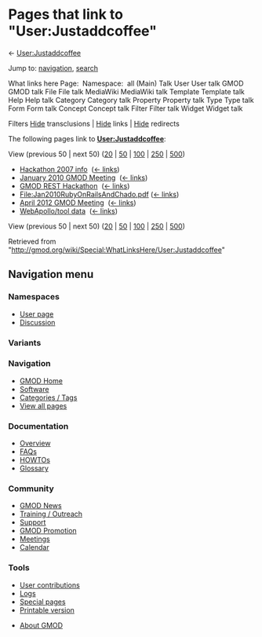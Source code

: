 <div id="mw-page-base" class="noprint">

</div>

<div id="mw-head-base" class="noprint">

</div>

<div id="content" class="mw-body" role="main">

<span id="top"></span>

<div id="mw-js-message" style="display:none;">

</div>



# <span dir="auto">Pages that link to "User:Justaddcoffee"</span>

<div id="bodyContent">

<div id="contentSub">

← [User:Justaddcoffee](/wiki/User:Justaddcoffee "User:Justaddcoffee")

</div>

<div id="jump-to-nav" class="mw-jump">

Jump to: [navigation](#mw-navigation), [search](#p-search)

</div>

<div id="mw-content-text">

What links here Page:  Namespace:  all (Main) Talk User User talk GMOD
GMOD talk File File talk MediaWiki MediaWiki talk Template Template talk
Help Help talk Category Category talk Property Property talk Type Type
talk Form Form talk Concept Concept talk Filter Filter talk Widget
Widget talk

Filters
[Hide](/mediawiki/index.php?title=Special:WhatLinksHere/User:Justaddcoffee&hidetrans=1 "Special:WhatLinksHere/User:Justaddcoffee")
transclusions \|
[Hide](/mediawiki/index.php?title=Special:WhatLinksHere/User:Justaddcoffee&hidelinks=1 "Special:WhatLinksHere/User:Justaddcoffee")
links \|
[Hide](/mediawiki/index.php?title=Special:WhatLinksHere/User:Justaddcoffee&hideredirs=1 "Special:WhatLinksHere/User:Justaddcoffee")
redirects

The following pages link to
**[User:Justaddcoffee](/wiki/User:Justaddcoffee "User:Justaddcoffee")**:

View (previous 50 \| next 50)
([20](/mediawiki/index.php?title=Special:WhatLinksHere/User:Justaddcoffee&limit=20 "Special:WhatLinksHere/User:Justaddcoffee")
\|
[50](/mediawiki/index.php?title=Special:WhatLinksHere/User:Justaddcoffee&limit=50 "Special:WhatLinksHere/User:Justaddcoffee")
\|
[100](/mediawiki/index.php?title=Special:WhatLinksHere/User:Justaddcoffee&limit=100 "Special:WhatLinksHere/User:Justaddcoffee")
\|
[250](/mediawiki/index.php?title=Special:WhatLinksHere/User:Justaddcoffee&limit=250 "Special:WhatLinksHere/User:Justaddcoffee")
\|
[500](/mediawiki/index.php?title=Special:WhatLinksHere/User:Justaddcoffee&limit=500 "Special:WhatLinksHere/User:Justaddcoffee"))

- [Hackathon 2007 info](/wiki/Hackathon_2007_info "Hackathon 2007 info")
  ‎ <span class="mw-whatlinkshere-tools">([←
  links](/mediawiki/index.php?title=Special:WhatLinksHere&target=Hackathon+2007+info "Special:WhatLinksHere"))</span>
- [January 2010 GMOD
  Meeting](/wiki/January_2010_GMOD_Meeting "January 2010 GMOD Meeting") ‎
  <span class="mw-whatlinkshere-tools">([←
  links](/mediawiki/index.php?title=Special:WhatLinksHere&target=January+2010+GMOD+Meeting "Special:WhatLinksHere"))</span>
- [GMOD REST Hackathon](/wiki/GMOD_REST_Hackathon "GMOD REST Hackathon")
  ‎ <span class="mw-whatlinkshere-tools">([←
  links](/mediawiki/index.php?title=Special:WhatLinksHere&target=GMOD+REST+Hackathon "Special:WhatLinksHere"))</span>
- [File:Jan2010RubyOnRailsAndChado.pdf](/wiki/File:Jan2010RubyOnRailsAndChado.pdf "File:Jan2010RubyOnRailsAndChado.pdf")
  ‎ <span class="mw-whatlinkshere-tools">([←
  links](/mediawiki/index.php?title=Special:WhatLinksHere&target=File%3AJan2010RubyOnRailsAndChado.pdf "Special:WhatLinksHere"))</span>
- [April 2012 GMOD
  Meeting](/wiki/April_2012_GMOD_Meeting "April 2012 GMOD Meeting") ‎
  <span class="mw-whatlinkshere-tools">([←
  links](/mediawiki/index.php?title=Special:WhatLinksHere&target=April+2012+GMOD+Meeting "Special:WhatLinksHere"))</span>
- [WebApollo/tool data](/wiki/WebApollo/tool_data "WebApollo/tool data")
  ‎ <span class="mw-whatlinkshere-tools">([←
  links](/mediawiki/index.php?title=Special:WhatLinksHere&target=WebApollo%2Ftool+data "Special:WhatLinksHere"))</span>

View (previous 50 \| next 50)
([20](/mediawiki/index.php?title=Special:WhatLinksHere/User:Justaddcoffee&limit=20 "Special:WhatLinksHere/User:Justaddcoffee")
\|
[50](/mediawiki/index.php?title=Special:WhatLinksHere/User:Justaddcoffee&limit=50 "Special:WhatLinksHere/User:Justaddcoffee")
\|
[100](/mediawiki/index.php?title=Special:WhatLinksHere/User:Justaddcoffee&limit=100 "Special:WhatLinksHere/User:Justaddcoffee")
\|
[250](/mediawiki/index.php?title=Special:WhatLinksHere/User:Justaddcoffee&limit=250 "Special:WhatLinksHere/User:Justaddcoffee")
\|
[500](/mediawiki/index.php?title=Special:WhatLinksHere/User:Justaddcoffee&limit=500 "Special:WhatLinksHere/User:Justaddcoffee"))

</div>

<div class="printfooter">

Retrieved from
"<http://gmod.org/wiki/Special:WhatLinksHere/User:Justaddcoffee>"

</div>

<div id="catlinks" class="catlinks catlinks-allhidden">

</div>

<div class="visualClear">

</div>

</div>

</div>

<div id="mw-navigation">

## Navigation menu

<div id="mw-head">



<div id="left-navigation">

<div id="p-namespaces" class="vectorTabs" role="navigation"
aria-labelledby="p-namespaces-label">

### Namespaces

- <span id="ca-nstab-user"><a href="/wiki/User:Justaddcoffee" accesskey="c"
  title="View the user page [c]">User page</a></span>
- <span id="ca-talk"><a
  href="/mediawiki/index.php?title=User_talk:Justaddcoffee&amp;action=edit&amp;redlink=1"
  accesskey="t"
  title="Discussion about the content page [t]">Discussion</a></span>

</div>

<div id="p-variants" class="vectorMenu emptyPortlet" role="navigation"
aria-labelledby="p-variants-label">

### 

### Variants[](#)

<div class="menu">

</div>

</div>

</div>

<div id="right-navigation">





</div>



</div>

</div>

</div>

<div id="mw-panel">

<div id="p-logo" role="banner">

<a href="/wiki/Main_Page"
style="background-image: url(http://gmod.org/images/GMOD-cogs.png);"
title="Visit the main page"></a>

</div>

<div id="p-Navigation" class="portal" role="navigation"
aria-labelledby="p-Navigation-label">

### Navigation

<div class="body">

- <span id="n-GMOD-Home">[GMOD Home](/wiki/Main_Page)</span>
- <span id="n-Software">[Software](/wiki/GMOD_Components)</span>
- <span id="n-Categories-.2F-Tags">[Categories /
  Tags](/wiki/Categories)</span>
- <span id="n-View-all-pages">[View all
  pages](/wiki/Special:AllPages)</span>

</div>

</div>

<div id="p-Documentation" class="portal" role="navigation"
aria-labelledby="p-Documentation-label">

### Documentation

<div class="body">

- <span id="n-Overview">[Overview](/wiki/Overview)</span>
- <span id="n-FAQs">[FAQs](/wiki/Category:FAQ)</span>
- <span id="n-HOWTOs">[HOWTOs](/wiki/Category:HOWTO)</span>
- <span id="n-Glossary">[Glossary](/wiki/Glossary)</span>

</div>

</div>

<div id="p-Community" class="portal" role="navigation"
aria-labelledby="p-Community-label">

### Community

<div class="body">

- <span id="n-GMOD-News">[GMOD News](/wiki/GMOD_News)</span>
- <span id="n-Training-.2F-Outreach">[Training /
  Outreach](/wiki/Training_and_Outreach)</span>
- <span id="n-Support">[Support](/wiki/Support)</span>
- <span id="n-GMOD-Promotion">[GMOD
  Promotion](/wiki/GMOD_Promotion)</span>
- <span id="n-Meetings">[Meetings](/wiki/Meetings)</span>
- <span id="n-Calendar">[Calendar](/wiki/Calendar)</span>

</div>

</div>

<div id="p-tb" class="portal" role="navigation"
aria-labelledby="p-tb-label">

### Tools

<div class="body">

- <span id="t-contributions">[User
  contributions](/wiki/Special:Contributions/Justaddcoffee "A list of contributions of this user")</span>
- <span id="t-log">[Logs](/wiki/Special:Log/Justaddcoffee)</span>
- <span id="t-specialpages"><a href="/wiki/Special:SpecialPages" accesskey="q"
  title="A list of all special pages [q]">Special pages</a></span>
- <span id="t-print"><a
  href="/mediawiki/index.php?title=Special:WhatLinksHere/User:Justaddcoffee&amp;printable=yes"
  rel="alternate" accesskey="p"
  title="Printable version of this page [p]">Printable version</a></span>

</div>

</div>

</div>

</div>

<div id="footer" role="contentinfo">

- <span id="footer-places-about">[About
  GMOD](/wiki/GMOD:About "GMOD:About")</span>

<!-- -->






</div>
